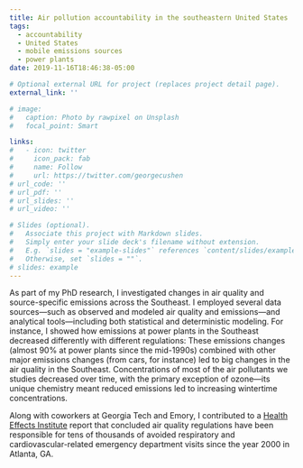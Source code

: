 ```yaml
---
title: Air pollution accountability in the southeastern United States
tags:
  - accountability
  - United States
  - mobile emissions sources
  - power plants
date: 2019-11-16T18:46:38-05:00

# Optional external URL for project (replaces project detail page).
external_link: ''

# image:
#   caption: Photo by rawpixel on Unsplash
#   focal_point: Smart

links:
#   - icon: twitter
#     icon_pack: fab
#     name: Follow
#     url: https://twitter.com/georgecushen
# url_code: ''
# url_pdf: ''
# url_slides: ''
# url_video: ''

# Slides (optional).
#   Associate this project with Markdown slides.
#   Simply enter your slide deck's filename without extension.
#   E.g. `slides = "example-slides"` references `content/slides/example-slides.md`.
#   Otherwise, set `slides = ""`.
# slides: example
---
```


As part of my PhD research, I investigated changes in air quality and source-specific emissions across the Southeast. I employed several data sources—such as observed and modeled air quality and emissions—and analytical tools—including both statistical and deterministic modeling. For instance, I showed how emissions at power plants in the Southeast decreased differently with different regulations:
These emissions changes (almost 90% at power plants since the mid-1990s) combined with other major emissions changes (from cars, for instance) led to big changes in the air quality in the Southeast. Concentrations of most of the air pollutants we studies decreased over time, with the primary exception of ozone—its unique chemistry meant reduced emissions led to increasing wintertime concentrations.

Along with coworkers at Georgia Tech and Emory, I contributed to a [Health Effects Institute](https://www.healtheffects.org/publication/impacts-regulations-air-quality-and-emergency-department-visits-atlanta-metropolitan) report that concluded air quality regulations have been responsible for tens of thousands of avoided respiratory and cardiovascular-related emergency department visits since the year 2000 in Atlanta, GA.
